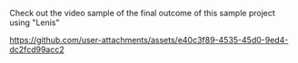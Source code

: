 Check out the video sample of the final outcome of this sample project using "Lenis"



https://github.com/user-attachments/assets/e40c3f89-4535-45d0-9ed4-dc2fcd99acc2

